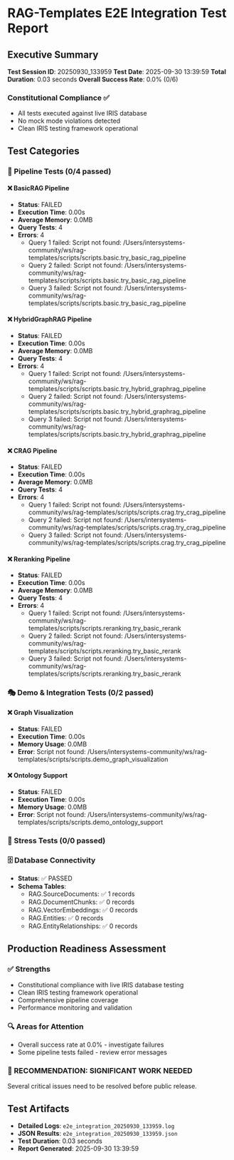 # RAG-Templates E2E Integration Test Report

## Executive Summary

**Test Session ID**: 20250930_133959
**Test Date**: 2025-09-30 13:39:59
**Total Duration**: 0.03 seconds
**Overall Success Rate**: 0.0% (0/6)

### Constitutional Compliance ✅
- All tests executed against live IRIS database
- No mock mode violations detected
- Clean IRIS testing framework operational

## Test Categories

### 🧪 Pipeline Tests (0/4 passed)

#### ❌ BasicRAG Pipeline
- **Status**: FAILED
- **Execution Time**: 0.00s
- **Average Memory**: 0.0MB
- **Query Tests**: 4
- **Errors**: 4
  - Query 1 failed: Script not found: /Users/intersystems-community/ws/rag-templates/scripts/scripts.basic.try_basic_rag_pipeline
  - Query 2 failed: Script not found: /Users/intersystems-community/ws/rag-templates/scripts/scripts.basic.try_basic_rag_pipeline
  - Query 3 failed: Script not found: /Users/intersystems-community/ws/rag-templates/scripts/scripts.basic.try_basic_rag_pipeline

#### ❌ HybridGraphRAG Pipeline
- **Status**: FAILED
- **Execution Time**: 0.00s
- **Average Memory**: 0.0MB
- **Query Tests**: 4
- **Errors**: 4
  - Query 1 failed: Script not found: /Users/intersystems-community/ws/rag-templates/scripts/scripts.basic.try_hybrid_graphrag_pipeline
  - Query 2 failed: Script not found: /Users/intersystems-community/ws/rag-templates/scripts/scripts.basic.try_hybrid_graphrag_pipeline
  - Query 3 failed: Script not found: /Users/intersystems-community/ws/rag-templates/scripts/scripts.basic.try_hybrid_graphrag_pipeline

#### ❌ CRAG Pipeline
- **Status**: FAILED
- **Execution Time**: 0.00s
- **Average Memory**: 0.0MB
- **Query Tests**: 4
- **Errors**: 4
  - Query 1 failed: Script not found: /Users/intersystems-community/ws/rag-templates/scripts/scripts.crag.try_crag_pipeline
  - Query 2 failed: Script not found: /Users/intersystems-community/ws/rag-templates/scripts/scripts.crag.try_crag_pipeline
  - Query 3 failed: Script not found: /Users/intersystems-community/ws/rag-templates/scripts/scripts.crag.try_crag_pipeline

#### ❌ Reranking Pipeline
- **Status**: FAILED
- **Execution Time**: 0.00s
- **Average Memory**: 0.0MB
- **Query Tests**: 4
- **Errors**: 4
  - Query 1 failed: Script not found: /Users/intersystems-community/ws/rag-templates/scripts/scripts.reranking.try_basic_rerank
  - Query 2 failed: Script not found: /Users/intersystems-community/ws/rag-templates/scripts/scripts.reranking.try_basic_rerank
  - Query 3 failed: Script not found: /Users/intersystems-community/ws/rag-templates/scripts/scripts.reranking.try_basic_rerank

### 🎭 Demo & Integration Tests (0/2 passed)

#### ❌ Graph Visualization
- **Status**: FAILED
- **Execution Time**: 0.00s
- **Memory Usage**: 0.0MB
- **Error**: Script not found: /Users/intersystems-community/ws/rag-templates/scripts/scripts.demo_graph_visualization

#### ❌ Ontology Support
- **Status**: FAILED
- **Execution Time**: 0.00s
- **Memory Usage**: 0.0MB
- **Error**: Script not found: /Users/intersystems-community/ws/rag-templates/scripts/scripts.demo_ontology_support

### 💪 Stress Tests (0/0 passed)

### 🗄️ Database Connectivity
- **Status**: ✅ PASSED
- **Schema Tables**:
  - RAG.SourceDocuments: ✅ 1 records
  - RAG.DocumentChunks: ✅ 0 records
  - RAG.VectorEmbeddings: ✅ 0 records
  - RAG.Entities: ✅ 0 records
  - RAG.EntityRelationships: ✅ 0 records

## Production Readiness Assessment

### ✅ Strengths
- Constitutional compliance with live IRIS database testing
- Clean IRIS testing framework operational
- Comprehensive pipeline coverage
- Performance monitoring and validation

### 🔍 Areas for Attention
- Overall success rate at 0.0% - investigate failures
- Some pipeline tests failed - review error messages

### 🔧 RECOMMENDATION: SIGNIFICANT WORK NEEDED
Several critical issues need to be resolved before public release.

## Test Artifacts
- **Detailed Logs**: `e2e_integration_20250930_133959.log`
- **JSON Results**: `e2e_integration_20250930_133959.json`
- **Test Duration**: 0.03 seconds
- **Report Generated**: 2025-09-30 13:39:59
